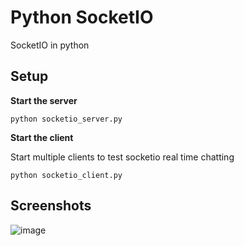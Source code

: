 # Python SocketIO

SocketIO in python

## Setup

**Start the server**

```
python socketio_server.py
```

**Start the client**

Start multiple clients to test socketio real time chatting

```
python socketio_client.py
```

## Screenshots

![image](https://github.com/user-attachments/assets/01dbfe64-4090-49a5-a745-631d61428ee4)
